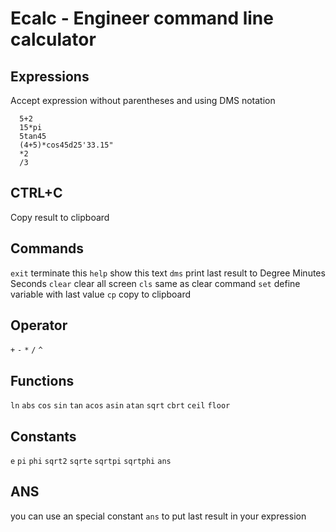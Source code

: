 # Ecalc - Engineer command line calculator

## Expressions

Accept expression without parentheses and using DMS notation

```
  5+2
  15*pi
  5tan45
  (4+5)*cos45d25'33.15"
  *2
  /3
```

## CTRL+C

Copy result to clipboard

## Commands

`exit`  terminate this
`help`  show this text
`dms`   print last result to Degree Minutes Seconds
`clear` clear all screen
`cls`   same as clear command
`set`   define variable with last value
`cp`    copy to clipboard

## Operator

`+` `-` `*` `/` `^`

## Functions

`ln` `abs` `cos` `sin` `tan` `acos` `asin` `atan` `sqrt` `cbrt` `ceil` `floor`

## Constants

`e` `pi` `phi` `sqrt2` `sqrte` `sqrtpi` `sqrtphi` `ans`

## ANS

you can use an special constant `ans` to put last result in your expression
